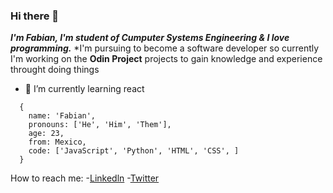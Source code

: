 ### Hi there 👋

***I'm Fabian, I'm student of Cumputer Systems Engineering & I love programming.***
*I'm pursuing to become a software developer so currently I'm working on the **Odin Project** projects to gain knowledge and experience throught doing things

- 🌱 I’m currently learning react


```
  {
    name: 'Fabian',
    pronouns: ['He', 'Him', 'Them'], 
    age: 23,
    from: Mexico,
    code: ['JavaScript', 'Python', 'HTML', 'CSS', ]
  }
```

How to reach me:
-[Linkedln](https://www.linkedin.com/in/fabi%C3%A1n-hern%C3%A1ndez-garc%C3%ADa-44067920a/)
-[Twitter](https://twitter.com/Fbin29745791)
